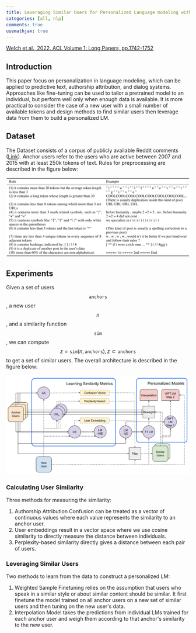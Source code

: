 ```yaml
---
title: Leveraging Similar Users for Personalized Language modeling with Limited Data
categories: [all, nlp]
comments: true
usemathjax: true
---
```


[Welch et al., 2022. ACL Volume 1: Long Papers, pp.1742-1752](https://aclanthology.org/2022.acl-long.122.pdf)

## Introduction

This paper focus on personalization in language modeling, which can be applied to predictive text, authorship attribution, and dialog systems. Approaches like fine-tuning can be used to tailor a pretrained model to an individual, but perform well only when enough data is available. It is more practical to consider the case of a new user with a small number of available tokens and design methods to find similar users then leverage data from them to build a personalized LM.

## Dataset

The Dataset consists of a corpus of publicly available Reddit comments ([Link](https://www.reddit.com/r/datasets/comments/3bxlg7/i_have_every_publicly_available_reddit_comment/)). Anchor users refer to the users who are active between 2007 and 2015 with at least 250k tokens of text. Rules for preprocessing are described in the figure below:

![Preprocessing Rules](../assets/img/2023-02-28-similar-users/preprocessing-rules.jpg)

## Experiments

Given a set of users $$\texttt{anchors}$$, a new user $$n$$, and a similarity function $$\texttt{sim}$$, we can compute $$z = \texttt{sim}(n, \texttt{anchors}), z \subset \texttt{anchors}$$ to get a set of similar users. The overall architecture is described in the figure below:

![Overview](../assets/img/2023-02-28-similar-users/overview.jpg)

### Calculating User Similarity

Three methods for measuring the similarity:

1. Authorship Attribution Confusion can be treated as a vector of continuous values where each value represents the similarity to an anchor user. 
2. User embeddings result in a vector space where we use cosine similarity to directly measure the distance between individuals.
3. Perplexity-based similarity directly gives a distance between each pair of users.

### Leveraging Similar Users

Two methods to learn from the data to construct a personalized LM:

1. Weighted Sample Finetuning relies on the assumption that users who speak in a similar style or about similar content should be similar. It first finetune the model trained on all anchor users on a new set of similar users and then tuning on the new user's data.
2. Interpolation Model takes the predictions from individual LMs trained for each anchor user and weigh them according to that anchor's similarity to the new user. 